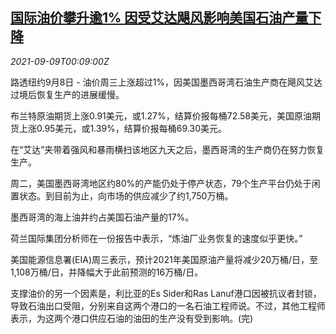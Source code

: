 <!--1631147462000-->
[国际油价攀升逾1% 因受艾达飓风影响美国石油产量下降](https://cn.reuters.com/article/global-oil-drv-0908-idCNKBS2G500D)
------

<div><i>2021-09-09T00:09:00Z</i></div><p>路透纽约9月8日 - 油价周三上涨超过1%，因美国墨西哥湾石油生产商在飓风艾达过境后恢复生产的进展缓慢。</p><p>布兰特原油期货上涨0.91美元，或1.27%，结算价报每桶72.58美元，美国原油期货上涨0.95美元，或1.39%，结算价报每桶69.30美元。</p><p>在“艾达”夹带着强风和暴雨横扫该地区九天之后，墨西哥湾的生产商仍在努力恢复生产。</p><p>周二，美国墨西哥湾地区约80%的产能仍处于停产状态，79个生产平台仍处于闲置状态。到目前为止，向市场的供应减少了约1,750万桶。</p><p>墨西哥湾的海上油井约占美国石油产量的17%。</p><p>荷兰国际集团分析师在一份报告中表示，“炼油厂业务恢复的速度似乎更快。”</p><p>美国能源信息署(EIA)周三表示，预计2021年美国原油产量将减少20万桶/日，至1,108万桶/日，并降幅大于此前预测的16万桶/日。</p><p>支撑油价的另一个因素是，利比亚的Es Sider和Ras Lanuf港口因被抗议者封锁，导致石油出口受阻，分别来自这两个港口的一名石油工程师说。不过，其他工程师表示，为这两个港口供应石油的油田的生产没有受到影响。(完)</p>
